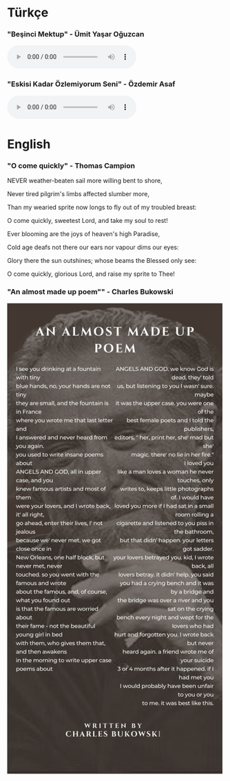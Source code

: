 # Türkçe  

    
### "Beşinci Mektup" - Ümit Yaşar Oğuzcan

  <audio controls>
  <source src="audio/Besinci_mektup.mp3" type="audio/mp3">
  Your browser does not support the audio element.
  </audio>

### "Eskisi Kadar Özlemiyorum Seni" - Özdemir Asaf

  <audio controls>
  <source src="audio/Eskisi Kadar Özlemiyorum Seni-Özdemir Asaf - Edited.mp3" type="audio/mp3">
  Your browser does not support the audio element.
  </audio>




# English

### "O come quickly" - Thomas Campion

NEVER weather-beaten sail more willing bent to shore,

Never tired pilgrim's limbs affected slumber more,

Than my wearied sprite now longs to fly out of my troubled breast:

O come quickly, sweetest Lord, and take my soul to rest!


Ever blooming are the joys of heaven's high Paradise,

Cold age deafs not there our ears nor vapour dims our eyes:

Glory there the sun outshines; whose beams the Blessed only see:

O come quickly, glorious Lord, and raise my sprite to Thee!


### "An almost made up poem"" - Charles Bukowski
<img src="images/44231_poem_47.jpg" alt="Description" width="500">
 
<!-- how to upload a picture without formatting its dimensions ![Poem Image](images/44231_poem_47.jpg) -->


